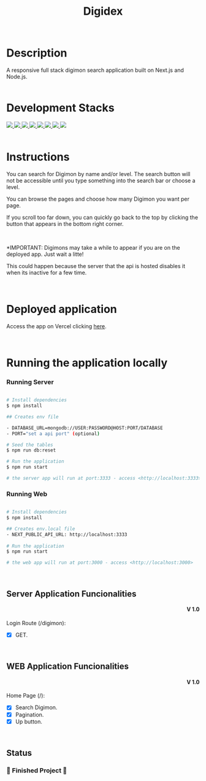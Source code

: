<h1 align="center">Digidex</h1>
<br>

# Description
A responsive full stack digimon search application built on Next.js and Node.js.
<br>
<br>

# Development Stacks

<div>
  <a href="https://www.typescriptlang.org/">
    <img src="https://img.shields.io/badge/typescript-339933?style=for-the-badge&logo=typescript&color=black" />
  </a>
   <a href="https://pt-br.reactjs.org/docs/getting-started.html">
    <img src="https://img.shields.io/badge/React-339933?style=for-the-badge&logo=react&color=black" />
  </a>
  <a href="https://nextjs.org/">
    <img src="https://img.shields.io/badge/next.js-339933?style=for-the-badge&logo=next.js&color=black" />
  </a>
    <a href="https://tailwindcss.com/">
    <img src="https://img.shields.io/badge/tailwindcss-339933?style=for-the-badge&logo=tailwindcss&color=black" />
  </a>
    <a href="https://docs.npmjs.com/">
    <img src="https://img.shields.io/badge/Node.js-339933?style=for-the-badge&logo=nodedotjs&color=black" />
  </a>
    <a href="https://www.fastify.io/">
    <img src="https://img.shields.io/badge/fastify-339933?style=for-the-badge&logo=fastify&color=black" /> 
  </a>
    <a href="https://mongoosejs.com/">
    <img src="https://img.shields.io/badge/mongoose-339933?style=for-the-badge&logo=mongoose&color=black" /> 
  </a>
    <a href="https://www.mongodb.com/docs/">
    <img src="https://img.shields.io/badge/mongodb-339933?style=for-the-badge&logo=mongodb&color=black" />
  </a>
</div>
<br>

# Instructions

You can search for Digimon by name and/or level. The search button will not be accessible until you type something into the search bar or choose a level.

You can browse the pages and choose how many Digimon you want per page.

If you scroll too far down, you can quickly go back to the top by clicking the button that appears in the bottom right corner.


<br>

*IMPORTANT: Digimons may take a while to appear if you are on the deployed app. Just wait a litte!

This could happen because the server that the api is hosted disables it when its inactive for a few time.

<br>

# Deployed application

Access the app on Vercel clicking <a href="https://digidex.vercel.app/">here<a/>.

<br>

# Running the application locally
### Running Server

```bash

# Install dependencies
$ npm install

## Creates env file

- DATABASE_URL=mongodb://USER:PASSWORD@HOST:PORT/DATABASE
- PORT="set a api port" (optional)

# Seed the tables 
$ npm run db:reset

# Run the application
$ npm run start

# the server app will run at port:3333 - access <http://localhost:3333>
```

### Running Web

```bash

# Install dependencies
$ npm install

## Creates env.local file
- NEXT_PUBLIC_API_URL: http://localhost:3333
	
# Run the application
$ npm run start

# the web app will run at port:3000 - access <http://localhost:3000>
```

<br>

## Server Application Funcionalities

<div align=right>
	<h4>V 1.0</h4>

</div>

Login Route (/digimon):
- [x] GET.

<br>
      
## WEB Application Funcionalities

<div align=right>
	<h4>V 1.0</h4>

</div>

Home Page (/):
- [x] Search Digimon.
- [x] Pagination.
- [x] Up button.

<br>

## Status

<h3> 
	🚧  Finished Project 🚧
</h3>
